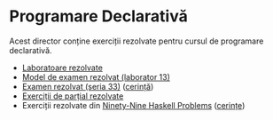 # Programare Declarativă

Acest director conține exerciții rezolvate pentru cursul de programare declarativă.

- [Laboratoare rezolvate](laboratoare)
- [Model de examen rezolvat (laborator 13)](laboratoare/lab13.hs)
- [Examen rezolvat (seria 33)](examen/examen.hs) ([cerință](examen/cerinta.txt))
- [Exerciții de parțial rezolvate](partial)
- Exerciții rezolvate din [Ninety-Nine Haskell Problems](99-problems) ([cerințe](https://wiki.haskell.org/H-99:_Ninety-Nine_Haskell_Problems))
